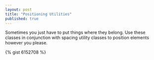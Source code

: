 ```yaml
---
layout: post
title: "Positioning Utilities"
published: true
---
```


Sometimes you just have to put things where they belong. Use these classes in conjunction with spacing utility classes to position elements however you please.

{% gist 6152708 %}
